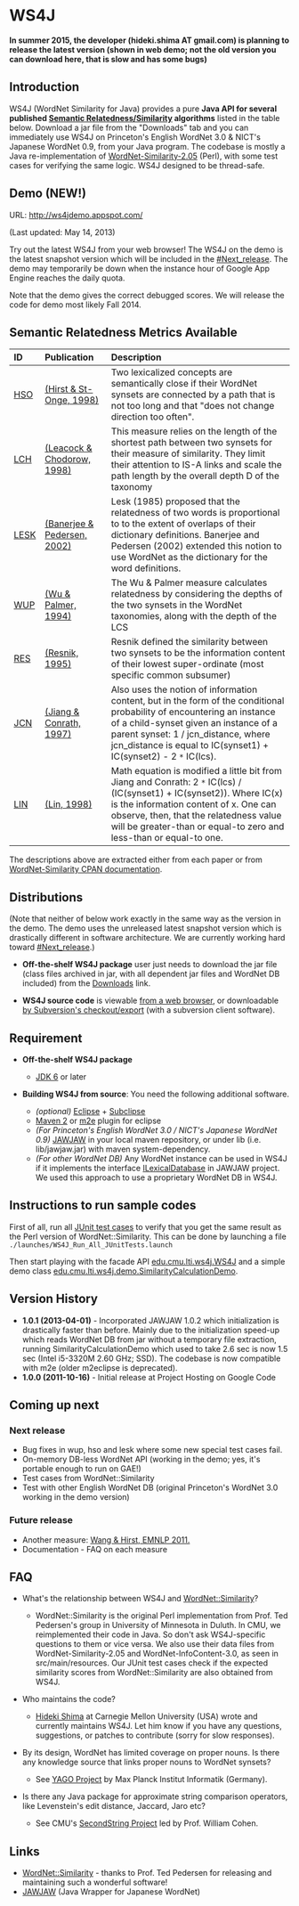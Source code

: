 # WS4J  #

**In summer 2015, the developer (hideki.shima AT gmail.com) is planning to release the latest version (shown in web demo; not the old version you can download here, that is slow and has some bugs)**

<a href='Hidden comment: 
'></a>

## Introduction ##

WS4J (WordNet Similarity for Java) provides a pure **Java API for several published [Semantic Relatedness/Similarity](http://en.wikipedia.org/wiki/Semantic_similarity) algorithms** listed in the table below. Download a jar file from the "Downloads" tab and you can immediately use WS4J on Princeton's English WordNet 3.0 & NICT's Japanese WordNet 0.9, from your Java program. The codebase is mostly a Java re-implementation of [WordNet-Similarity-2.05](http://wn-similarity.sourceforge.net/) (Perl), with some test cases for verifying the same logic. WS4J designed to be thread-safe.

## Demo (NEW!) ##

URL: http://ws4jdemo.appspot.com/

(Last updated: May 14, 2013)

Try out the latest WS4J from your web browser! The WS4J on the demo is the latest snapshot version which will be included in the [#Next\_release](#Next_release.md). The demo may temporarily be down when the instance hour of Google App Engine reaches the daily quota.

Note that the demo gives the correct debugged scores. We will release the code for demo most likely Fall 2014.

## Semantic Relatedness Metrics Available ##

| ID | Publication | Description |
|:---|:------------|:------------|
| [HSO](http://search.cpan.org/dist/WordNet-Similarity/lib/WordNet/Similarity/hso.pm) | [(Hirst & St-Onge, 1998)](http://scholar.google.com/scholar?q=Lexical+chains+as+representations+of+context+for+the+detection+and+correction+of+malapropisms) | Two lexicalized concepts are semantically close if their WordNet synsets are connected by a path that is not too long and that "does not change direction too often". |
| [LCH](http://search.cpan.org/dist/WordNet-Similarity/lib/WordNet/Similarity/lch.pm) | [(Leacock & Chodorow, 1998)](http://scholar.google.com/scholar?q=Combining+local+context+and+WordNet+similarity+for+word+sense+identification) | This measure relies on the length of the shortest path between two synsets for their measure of similarity. They limit their attention to IS-A links and scale the path length by the overall depth D of the taxonomy|
| [LESK](http://search.cpan.org/dist/WordNet-Similarity/lib/WordNet/Similarity/lesk.pm) | [(Banerjee & Pedersen, 2002)](http://scholar.google.com/scholar?q=An+Adapted+Lesk+Algorithm+for+Word+Sense+Disambiguation+Using+WordNet) | Lesk (1985) proposed that the relatedness of two words is proportional to to the extent of overlaps of their dictionary definitions. Banerjee and Pedersen (2002) extended this notion to use WordNet as the dictionary for the word definitions.|
| [WUP](http://search.cpan.org/dist/WordNet-Similarity/lib/WordNet/Similarity/wup.pm) | [(Wu & Palmer, 1994)](http://scholar.google.com/scholar?q=Verb+semantics+and+lexical+selection) | The Wu & Palmer measure calculates relatedness by considering the depths of the two synsets in the WordNet taxonomies, along with the depth of the LCS|
| [RES](http://search.cpan.org/dist/WordNet-Similarity/lib/WordNet/Similarity/res.pm) | [(Resnik, 1995)](http://scholar.google.com/scholar?q=Using+information+content+to+evaluate+semantic+similarity+in+a+taxonomy) | Resnik defined the similarity between two synsets to be the information content of their lowest super-ordinate (most specific common subsumer)|
| [JCN](http://search.cpan.org/dist/WordNet-Similarity/lib/WordNet/Similarity/jcn.pm) | [(Jiang & Conrath, 1997)](http://scholar.google.com/scholar?q=Semantic+similarity+based+on+corpus+statistics+and+lexical+taxonomy) | Also uses the notion of information content, but in the form of the conditional probability of encountering an instance of a child-synset given an instance of a parent synset: 1 / jcn\_distance, where jcn\_distance is equal to IC(synset1) + IC(synset2) - 2 `*` IC(lcs).|
| [LIN](http://search.cpan.org/dist/WordNet-Similarity/lib/WordNet/Similarity/lin.pm) | [(Lin, 1998)](http://scholar.google.com/scholar?q=An+information-theoretic+definition+of+similarity) | Math equation is modified a little bit from Jiang and Conrath: 2 `*` IC(lcs) / (IC(synset1) + IC(synset2)). Where IC(x) is the information content of x. One can observe, then, that the relatedness value will be greater-than or equal-to zero and less-than or equal-to one. |

The descriptions above are extracted either from each paper or from [WordNet-Similarity CPAN documentation](http://search.cpan.org/dist/WordNet-Similarity/).

## Distributions ##

(Note that neither of below work exactly in the same way as the version in the demo. The demo uses the unreleased latest snapshot version which is drastically different in software architecture. We are currently working hard toward [#Next\_release](#Next_release.md).)

  * **Off-the-shelf WS4J package** user just needs to download the jar file (class files archived in jar, with all dependent jar files and WordNet DB included) from the [Downloads](https://code.google.com/p/ws4j/downloads/list) link.

  * **WS4J source code** is viewable [from a web browser](https://code.google.com/p/ws4j/source/browse/#svn%2Ftrunk%2Fedu.cmu.lti.ws4j), or downloadable [by Subversion's checkout/export](http://code.google.com/p/ws4j/source/checkout) (with a subversion client software).

## Requirement ##

  * **Off-the-shelf WS4J package**
    * [JDK 6](http://www.oracle.com/technetwork/java/javase/downloads/index.html) or later

  * **Building WS4J from source**: You need the following additional software.
    * _(optional)_ [Eclipse](http://www.eclipse.org/downloads/) + [Subclipse](http://subclipse.tigris.org/)
    * [Maven 2](http://maven.apache.org/) or [m2e](http://eclipse.org/m2e/download/) plugin for eclipse
    * _(For Princeton's English WordNet 3.0 / NICT's Japanese WordNet 0.9)_ [JAWJAW](https://code.google.com/p/jawjaw/downloads/list) in your local maven repository, or under lib (i.e. lib/jawjaw.jar) with maven system-dependency.
    * _(For other WordNet DB)_ Any WordNet instance can be used in WS4J if it implements the interface [ILexicalDatabase](http://code.google.com/p/jawjaw/source/browse/trunk/edu.cmu.lti.jawjaw/src/main/java/edu/cmu/lti/lexical_db/ILexicalDatabase.java) in JAWJAW project. We used this approach to use a proprietary WordNet DB in WS4J.


## Instructions to run sample codes ##

First of all, run all [JUnit test cases](https://code.google.com/p/ws4j/source/browse/#svn%2Ftrunk%2Fedu.cmu.lti.ws4j%2Fsrc%2Ftest%2Fjava%2Fedu%2Fcmu%2Flti%2Fws4j%2Fimpl) to verify that you get the same result as the Perl version of WordNet::Similarity. This can be done by launching a file `./launches/WS4J_Run_All_JUnitTests.launch`

Then start playing with the facade API [edu.cmu.lti.ws4j.WS4J](https://code.google.com/p/ws4j/source/browse/trunk/edu.cmu.lti.ws4j/src/main/java/edu/cmu/lti/ws4j/WS4J.java) and a simple demo class [edu.cmu.lti.ws4j.demo.SimilarityCalculationDemo](https://code.google.com/p/ws4j/source/browse/trunk/edu.cmu.lti.ws4j/src/main/java/edu/cmu/lti/ws4j/demo/SimilarityCalculationDemo.java).

## Version History ##
  * **1.0.1 (2013-04-01)** - Incorporated JAWJAW 1.0.2 which initialization is drastically faster than before. Mainly due to the initialization speed-up which reads WordNet DB from jar without a temporary file extraction, running SimilarityCalculationDemo which used to take 2.6 sec is now 1.5 sec (Intel i5-3320M 2.60 GHz; SSD). The codebase is now compatible with m2e (older m2eclipse is deprecated).
  * **1.0.0 (2011-10-16)** - Initial release at Project Hosting on Google Code

## Coming up next ##
### Next release ###
  * Bug fixes in wup, hso and lesk where some new special test cases fail.
  * On-memory DB-less WordNet API (working in the demo; yes, it's portable enough to run on GAE!)
  * Test cases from WordNet::Similarity
  * Test with other English WordNet DB (original Princeton's WordNet 3.0 working in the demo version)
### Future release ###
  * Another measure: <a href='http://aclweb.org/anthology/D/D11/D11-1093.pdf'>Wang & Hirst, EMNLP 2011.</a>
  * Documentation - FAQ on each measure

## FAQ ##
  * What's the relationship between WS4J and [WordNet::Similarity](http://wn-similarity.sourceforge.net/)?
    * WordNet::Similarity is the original Perl implementation from Prof. Ted Pedersen's group in University of Minnesota in Duluth. In CMU, we reimplemented their code in Java. So don't ask WS4J-specific questions to them or vice versa. We also use their data files from WordNet-Similarity-2.05 and WordNet-InfoContent-3.0, as seen in src/main/resources. Our JUnit test cases check if the expected similarity scores from WordNet::Similarity are also obtained from WS4J.

  * Who maintains the code?
    * [Hideki Shima](http://www.cs.cmu.edu/~hideki) at Carnegie Mellon University (USA) wrote and currently maintains WS4J. Let him know if you have any questions, suggestions, or patches to contribute (sorry for slow responses).

  * By its design, WordNet has limited coverage on proper nouns. Is there any knowledge source that links proper nouns to WordNet synsets?
    * See [YAGO Project](http://www.mpi-inf.mpg.de/yago-naga/yago/index.html) by Max Planck Institut Informatik (Germany).

  * Is there any Java package for approximate string comparison operators, like Levenstein's edit distance, Jaccard, Jaro etc?
    * See CMU's [SecondString Project](http://secondstring.sourceforge.net/) led by Prof. William Cohen.

## Links ##

  * [WordNet::Similarity](http://wn-similarity.sourceforge.net/) - thanks to Prof. Ted Pedersen for releasing and maintaining such a wonderful software!
  * [JAWJAW](http://code.google.com/p/jawjaw) (Java Wrapper for Japanese WordNet)